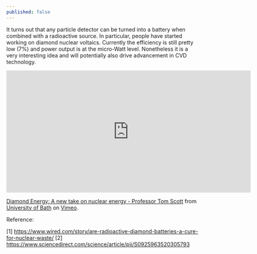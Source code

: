 ```yaml
---
published: false
---
```

It turns out that any particle detector can be turned into a battery when combined with a radioactive source. In particular, people have started working on diamond nuclear voltaics. Currently the efficiency is still pretty low (7%) and power output is at the micro-Watt level. Nonetheless it is a very interesting idea and will potentially also drive advancement in CVD technology.

<iframe src="https://player.vimeo.com/video/318481311?color=4ED5E8&byline=0" width="640" height="320" frameborder="0" allow="autoplay; fullscreen" allowfullscreen></iframe>
<p><a href="https://vimeo.com/318481311">Diamond Energy: A new take on nuclear energy - Professor Tom Scott</a> from <a href="https://vimeo.com/uniofbath">University of Bath</a> on <a href="https://vimeo.com">Vimeo</a>.</p>

Reference:

[1] https://www.wired.com/story/are-radioactive-diamond-batteries-a-cure-for-nuclear-waste/
[2] https://www.sciencedirect.com/science/article/pii/S0925963520305793


